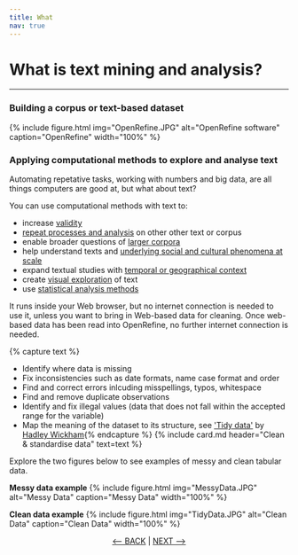 ```yaml
---
title: What
nav: true
---
```

# What is text mining and analysis?

-----
### Building a corpus or text-based dataset 



{% include figure.html img="OpenRefine.JPG" alt="OpenRefine software" caption="OpenRefine" width="100%" %}



### Applying computational methods to explore and analyse text

Automating repetative tasks, working with numbers and big data, are all things computers are good at, but what about text?  

You can use computational methods with text to:
- increase [validity](https://doi-org.libraryproxy.griffith.edu.au/10.1177%2F1466138117725340)
- [repeat processes and analysis](https://glam-workbench.net/hansard/) on other other text or corpus
- enable broader questions of [larger corpora](https://muso.arts.gla.ac.uk/index.html)
- help understand texts and [underlying social and cultural phenomena at scale](https://ebookcentral-proquest-com.libraryproxy.griffith.edu.au/lib/griffith/detail.action?docID=5772971)
- expand textual studies with [temporal or geographical context](https://glam-workbench.net/web-archives/#exploring-change-over-time)
- create [visual exploration](http://www.sixdegreesoffrancisbacon.com/) of text
- use [statistical analysis methods](https://journals-sagepub-com.libraryproxy.griffith.edu.au/doi/pdf/10.1177/1532673X02030002003)

It runs inside your Web browser, but no internet connection is needed to use it, unless you want to bring in Web-based data for cleaning. Once web-based data has been read into OpenRefine, no further internet connection is needed.


{% capture text %}
- Identify where data is missing
- Fix inconsistencies such as date formats, name case format and order
- Find and correct errors inlcuding misspellings, typos, whitespace
- Find and remove duplicate observations
- Identify and fix illegal values (data that does not fall within the accepted range for the variable)
- Map the meaning of the dataset to its structure, see ['Tidy data'](https://cran.r-project.org/web/packages/tidyr/vignettes/tidy-data.html) by [Hadley Wickham](http://hadley.nz/){% endcapture %} {% include card.md header="Clean & standardise data" text=text %}

Explore the two figures below to see examples of messy and clean tabular data.

**Messy data example**
{% include figure.html img="MessyData.JPG" alt="Messy Data" caption="Messy Data" width="100%" %}

**Clean data example**
{% include figure.html img="TidyData.JPG" alt="Clean Data" caption="Clean Data" width="100%" %}


<p align="center">
  <a href="https://griffithunilibrary.github.io/intro-text-mining-analysis/"><-- BACK</a> |
  <a href="https://griffithunilibrary.github.io/intro-text-mining-analysis/content/2-why.html">NEXT --></a>
</p>
